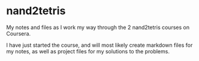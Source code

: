 # nand2tetris
My notes and files as I work my way through the 2 nand2tetris courses on Coursera.

I have just started the course, and will most likely create markdown files for my notes, as well as project files for my solutions to the problems. 
